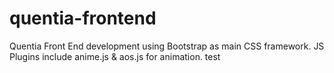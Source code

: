 # quentia-frontend

Quentia Front End development using Bootstrap as main CSS framework.
JS Plugins include anime.js & aos.js for animation.
test
